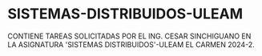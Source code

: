 # SISTEMAS-DISTRIBUIDOS-ULEAM
CONTIENE TAREAS SOLICITADAS POR EL ING. CESAR SINCHIGUANO EN LA ASIGNATURA 'SISTEMAS DISTRIBUIDOS'-ULEAM EL CARMEN 2024-2.
